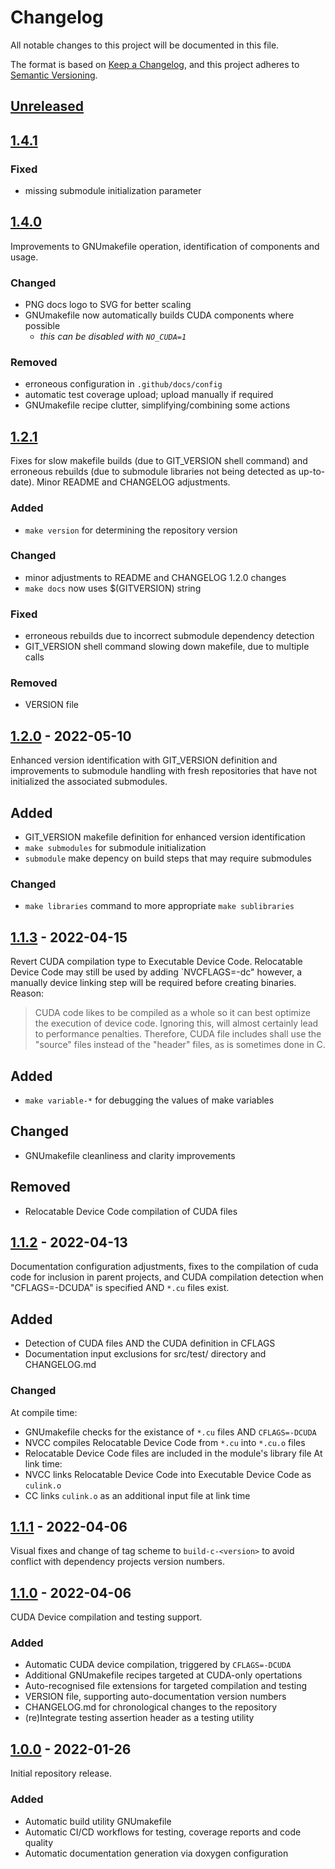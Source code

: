 # Changelog
All notable changes to this project will be documented in this file.

The format is based on [Keep a Changelog](https://keepachangelog.com/en/1.0.0/),
and this project adheres to [Semantic Versioning](https://semver.org/spec/v2.0.0.html).

## [Unreleased]


## [1.4.1]

### Fixed
- missing submodule initialization parameter

## [1.4.0]
Improvements to GNUmakefile operation, identification of components and usage.

### Changed
- PNG docs logo to SVG for better scaling
- GNUmakefile now automatically builds CUDA components where possible
  - *this can be disabled with `NO_CUDA=1`*

### Removed
- erroneous configuration in `.github/docs/config`
- automatic test coverage upload; upload manually if required
- GNUmakefile recipe clutter, simplifying/combining some actions

## [1.2.1]
Fixes for slow makefile builds (due to GIT_VERSION shell command) and erroneous rebuilds (due to submodule libraries not being detected as up-to-date). Minor README and CHANGELOG adjustments.

### Added
- `make version` for determining the repository version

### Changed
- minor adjustments to README and CHANGELOG 1.2.0 changes
- `make docs` now uses $(GITVERSION) string

### Fixed
- erroneous rebuilds due to incorrect submodule dependency detection
- GIT_VERSION shell command slowing down makefile, due to multiple calls

### Removed
- VERSION file

## [1.2.0] - 2022-05-10
Enhanced version identification with GIT_VERSION definition and improvements to submodule handling with fresh repositories that have not initialized the associated submodules.

## Added
- GIT_VERSION makefile definition for enhanced version identification
- `make submodules` for submodule initialization
- `submodule` make depency on build steps that may require submodules

### Changed
- `make libraries` command to more appropriate `make sublibraries`

## [1.1.3] - 2022-04-15
Revert CUDA compilation type to Executable Device Code. Relocatable Device Code may still be used by adding `NVCFLAGS=-dc" however, a manually device linking step will be required before creating binaries. Reason:
> CUDA code likes to be compiled as a whole so it can best optimize the execution of device code. Ignoring this, will almost certainly lead to performance penalties. Therefore, CUDA file includes shall use the "source" files instead of the "header" files, as is sometimes done in C.

## Added
- `make variable-*` for debugging the values of make variables

## Changed
- GNUmakefile cleanliness and clarity improvements

## Removed
- Relocatable Device Code compilation of CUDA files

## [1.1.2] - 2022-04-13
Documentation configuration adjustments, fixes to the compilation of cuda code for inclusion in parent projects, and CUDA compilation detection when "CFLAGS=-DCUDA" is specified AND `*.cu` files exist.

## Added
- Detection of CUDA files AND the CUDA definition in CFLAGS
- Documentation input exclusions for src/test/ directory and CHANGELOG.md

### Changed
At compile time:
- GNUmakefile checks for the existance of `*.cu` files AND `CFLAGS=-DCUDA`
- NVCC compiles Relocatable Device Code from `*.cu` into `*.cu.o` files
- Relocatable Device Code files are included in the module's library file
At link time:
- NVCC links Relocatable Device Code into Executable Device Code as `culink.o`
- CC links `culink.o` as an additional input file at link time

## [1.1.1] - 2022-04-06
Visual fixes and change of tag scheme to `build-c-<version>` to avoid conflict with dependency projects version numbers.

## [1.1.0] - 2022-04-06
CUDA Device compilation and testing support.

### Added
- Automatic CUDA device compilation, triggered by `CFLAGS=-DCUDA`
- Additional GNUmakefile recipes targeted at CUDA-only opertations
- Auto-recognised file extensions for targeted compilation and testing
- VERSION file, supporting auto-documentation version numbers
- CHANGELOG.md for chronological changes to the repository
- (re)Integrate testing assertion header as a testing utility

## [1.0.0] - 2022-01-26
Initial repository release.

### Added
- Automatic build utility GNUmakefile
- Automatic CI/CD workflows for testing, coverage reports and code quality
- Automatic documentation generation via doxygen configuration

[Unreleased]: https://github.com/adequatesystems/build-c/compare/build-c-1.4.1...HEAD
[1.4.1]: https://github.com/adequatesystems/build-c/compare/build-c-1.4.0...build-c-1.4.1
[1.4.0]: https://github.com/adequatesystems/build-c/compare/build-c-1.3.1...build-c-1.4.0
[1.2.1]: https://github.com/adequatesystems/build-c/compare/build-c-1.2.0...build-c-1.2.1
[1.2.0]: https://github.com/adequatesystems/build-c/compare/build-c-1.1.3...build-c-1.2.0
[1.1.3]: https://github.com/adequatesystems/build-c/compare/build-c-1.1.2...build-c-1.1.3
[1.1.2]: https://github.com/adequatesystems/build-c/compare/build-c-1.1.1...build-c-1.1.2
[1.1.1]: https://github.com/adequatesystems/build-c/compare/build-c-1.1.0...build-c-1.1.1
[1.1.0]: https://github.com/adequatesystems/build-c/compare/build-c-1.0.0...build-c-1.1.0
[1.0.0]: https://github.com/adequatesystems/build-c/releases/tag/build-c-1.0.0
